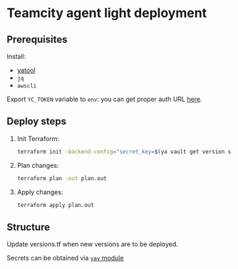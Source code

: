 # Teamcity agent light deployment

## Prerequisites
Install:
* [yatool](https://wiki.yandex-team.ru/yatool/)
* `jq`
* `awscli`

Export `YC_TOKEN` variable to `env`: you can get proper auth URL [here](https://oauth.yandex.ru/authorize?response_type=token&client_id=1a6990aa636648e9b2ef855fa7bec2fb).

## Deploy steps
1. Init Terraform:
    ```sh
    terraform init -backend-config="secret_key=$(ya vault get version sec-01cwtqr1fsz56yx166hj319sqb -o secret_key)" 
    ```
2. Plan changes:
    ```sh
    terraform plan -out plan.out
    ```
3. Apply changes:
    ```sh
    terraform apply plan.out
    ```

## Structure

Update versions.tf when new versions are to be deployed.

Secrets can be obtained via [`yav` module](../../modules/yav)
